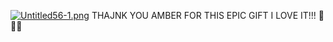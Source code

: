 [![Untitled56-1.png](https://i.postimg.cc/gJWz6n5D/Untitled56-1.png)](https://postimg.cc/gwgFCkGX)
THAJNK YOU AMBER FOR THIS EPIC GIFT I LOVE IT!!! 💞💞💞
